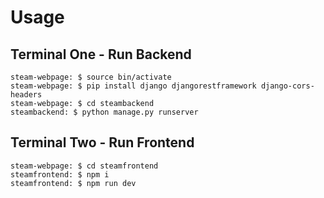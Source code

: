 # Usage

## Terminal One - Run Backend

```
steam-webpage: $ source bin/activate
steam-webpage: $ pip install django djangorestframework django-cors-headers
steam-webpage: $ cd steambackend
steambackend: $ python manage.py runserver
```

## Terminal Two - Run Frontend

```
steam-webpage: $ cd steamfrontend
steamfrontend: $ npm i
steamfrontend: $ npm run dev
```
